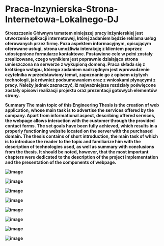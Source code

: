 # Praca-Inzynierska-Strona-Internetowa-Lokalnego-DJ

<b>Streszczenie<b>
Głównym tematem niniejszej pracy inżynierskiej jest utworzenie aplikacji internetowej, której zadaniem będzie reklama usług oferowanych przez firmę. Poza aspektem informacyjnym, opisującym oferowane usługi, strona umożliwia interakcję z klientem poprzez udostępnione formularze kontaktowe. Postawione cele w pełni zostały zrealizowane, czego wynikiem jest poprawnie działająca strona umieszczona na serwerze z wykupioną domeną. 
Praca składa się z krótkiego wstępu, którego zadaniem nadrzędnym jest wprowadzenie czytelnika w przedstawiony temat, zapoznanie go z opisem użytych technologii, jak również podsumowaniem oraz z wnioskami płynącymi z pracy. Należy jednak zaznaczyć,
iż najważniejsze rozdziały poświęcone zostały opisowi realizacji projektu oraz prezentacji gotowych elementów strony.

Summary
The main topic of this Engineering Thesis is the creation of web application, whose main task is to advertise the services offered by the company. Apart from informational aspect, describing offered services, the webpage allows interaction with the customer through the provided contact forms. The set goals have been fully achieved, which results in a properly functioning website located on the server with the purchased domain.
The thesis contains of short introduction, the main task of which is to introduce the reader to the topic and familiarize him with the description of technologies used, as well as summary with conclusions from the thesis.
It should be noted, however, that the most important chapters were dedicated to the description of the project implementation and the presentation of the components of webpage.

![image](https://user-images.githubusercontent.com/45004601/181288110-89a188c8-9aaf-4b95-9b29-ffd87194ca0e.png)

![image](https://user-images.githubusercontent.com/45004601/181288154-4f4a27fb-2ff9-4fee-963d-821d2d541e44.png)

![image](https://user-images.githubusercontent.com/45004601/181288173-f0c9a4fe-3ad8-4ddd-bf80-37c34195f1f0.png)

![image](https://user-images.githubusercontent.com/45004601/181288194-d029a931-656b-4c6d-b9e6-c6dc140c4694.png)

![image](https://user-images.githubusercontent.com/45004601/181288217-6e88c253-e4e1-4390-af65-8abe82ed72c4.png)

![image](https://user-images.githubusercontent.com/45004601/181288240-3237dcb2-6767-4102-a616-a01bc90af59d.png)

![image](https://user-images.githubusercontent.com/45004601/181288266-0f68d6be-8947-4a43-8b9d-04a5fb6592fe.png)

![image](https://user-images.githubusercontent.com/45004601/181288291-c702e267-772d-4769-a4cd-1992e491952a.png)
